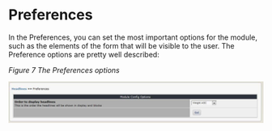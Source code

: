 # Preferences

In the Preferences, you can set the most important options for the module, such as the elements of the form that will be visible to the user. The Preference options are pretty well described:

  
_Figure 7 The Preferences options_

![img\_8.jpg](.gitbook/assets/img_8.jpg)

